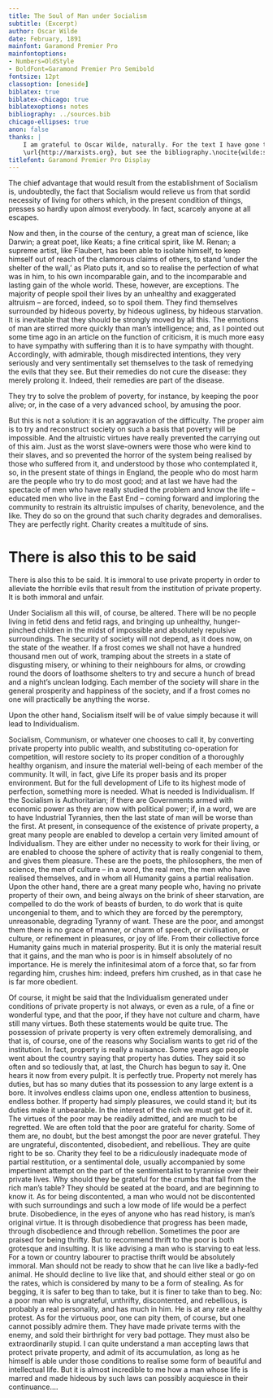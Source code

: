 ```yaml
---
title: The Soul of Man under Socialism
subtitle: (Excerpt)
author: Oscar Wilde
date: February, 1891
mainfont: Garamond Premier Pro
mainfontoptions:
- Numbers=OldStyle
- BoldFont=Garamond Premier Pro Semibold
fontsize: 12pt
classoption: [oneside]
biblatex: true
biblatex-chicago: true
biblatexoptions: notes
bibliography: ../sources.bib
chicago-ellipses: true
anon: false
thanks: |
    I am grateful to Oscar Wilde, naturally. For the text I have gone to
    \url{http://marxists.org}, but see the bibliography.\nocite{wilde:soul}
titlefont: Garamond Premier Pro Display
---
```


The chief advantage that would result from the establishment of Socialism is, undoubtedly, the fact that Socialism would relieve us from that sordid necessity of living for others which, in the present condition of things, presses so hardly upon almost everybody. In fact, scarcely anyone at all escapes.

Now and then, in the course of the century, a great man of science, like Darwin; a great poet, like Keats; a fine critical spirit, like M. Renan; a supreme artist, like Flaubert, has been able to isolate himself, to keep himself out of reach of the clamorous claims of others, to stand ‘under the shelter of the wall,’ as Plato puts it, and so to realise the perfection of what was in him, to his own incomparable gain, and to the incomparable and lasting gain of the whole world. These, however, are exceptions. The majority of people spoil their lives by an unhealthy and exaggerated altruism – are forced, indeed, so to spoil them. They find themselves surrounded by hideous poverty, by hideous ugliness, by hideous starvation. It is inevitable that they should be strongly moved by all this. The emotions of man are stirred more quickly than man’s intelligence; and, as I pointed out some time ago in an article on the function of criticism, it is much more easy to have sympathy with suffering than it is to have sympathy with thought. Accordingly, with admirable, though misdirected intentions, they very seriously and very sentimentally set themselves to the task of remedying the evils that they see. But their remedies do not cure the disease: they merely prolong it. Indeed, their remedies are part of the disease.

They try to solve the problem of poverty, for instance, by keeping the poor alive; or, in the case of a very advanced school, by amusing the poor.

But this is not a solution: it is an aggravation of the difficulty. The proper aim is to try and reconstruct society on such a basis that poverty will be impossible. And the altruistic virtues have really prevented the carrying out of this aim. Just as the worst slave-owners were those who were kind to their slaves, and so prevented the horror of the system being realised by those who suffered from it, and understood by those who contemplated it, so, in the present state of things in England, the people who do most harm are the people who try to do most good; and at last we have had the spectacle of men who have really studied the problem and know the life – educated men who live in the East End – coming forward and imploring the community to restrain its altruistic impulses of charity, benevolence, and the like. They do so on the ground that such charity degrades and demoralises. They are perfectly right. Charity creates a multitude of sins.

# There is also this to be said

There is also this to be said. It is immoral to use private property in order to alleviate the horrible evils that result from the institution of private property. It is both immoral and unfair.

Under Socialism all this will, of course, be altered. There will be no people living in fetid dens and fetid rags, and bringing up unhealthy, hunger-pinched children in the midst of impossible and absolutely repulsive surroundings. The security of society will not depend, as it does now, on the state of the weather. If a frost comes we shall not have a hundred thousand men out of work, tramping about the streets in a state of disgusting misery, or whining to their neighbours for alms, or crowding round the doors of loathsome shelters to try and secure a hunch of bread and a night’s unclean lodging. Each member of the society will share in the general prosperity and happiness of the society, and if a frost comes no one will practically be anything the worse.

Upon the other hand, Socialism itself will be of value simply because it will lead to Individualism.

Socialism, Communism, or whatever one chooses to call it, by converting private property into public wealth, and substituting co-operation for competition, will restore society to its proper condition of a thoroughly healthy organism, and insure the material well-being of each member of the community. It will, in fact, give Life its proper basis and its proper environment. But for the full development of Life to its highest mode of perfection, something more is needed. What is needed is Individualism. If the Socialism is Authoritarian; if there are Governments armed with economic power as they are now with political power; if, in a word, we are to have Industrial Tyrannies, then the last state of man will be worse than the first. At present, in consequence of the existence of private property, a great many people are enabled to develop a certain very limited amount of Individualism. They are either under no necessity to work for their living, or are enabled to choose the sphere of activity that is really congenial to them, and gives them pleasure. These are the poets, the philosophers, the men of science, the men of culture – in a word, the real men, the men who have realised themselves, and in whom all Humanity gains a partial realisation. Upon the other hand, there are a great many people who, having no private property of their own, and being always on the brink of sheer starvation, are compelled to do the work of beasts of burden, to do work that is quite uncongenial to them, and to which they are forced by the peremptory, unreasonable, degrading Tyranny of want. These are the poor, and amongst them there is no grace of manner, or charm of speech, or civilisation, or culture, or refinement in pleasures, or joy of life. From their collective force Humanity gains much in material prosperity. But it is only the material result that it gains, and the man who is poor is in himself absolutely of no importance. He is merely the infinitesimal atom of a force that, so far from regarding him, crushes him: indeed, prefers him crushed, as in that case he is far more obedient.

Of course, it might be said that the Individualism generated under conditions of private property is not always, or even as a rule, of a fine or wonderful type, and that the poor, if they have not culture and charm, have still many virtues. Both these statements would be quite true. The possession of private property is very often extremely demoralising, and that is, of course, one of the reasons why Socialism wants to get rid of the institution. In fact, property is really a nuisance. Some years ago people went about the country saying that property has duties. They said it so often and so tediously that, at last, the Church has begun to say it. One hears it now from every pulpit. It is perfectly true. Property not merely has duties, but has so many duties that its possession to any large extent is a bore. It involves endless claims upon one, endless attention to business, endless bother. If property had simply pleasures, we could stand it; but its duties make it unbearable. In the interest of the rich we must get rid of it. The virtues of the poor may be readily admitted, and are much to be regretted. We are often told that the poor are grateful for charity. Some of them are, no doubt, but the best amongst the poor are never grateful. They are ungrateful, discontented, disobedient, and rebellious. They are quite right to be so. Charity they feel to be a ridiculously inadequate mode of partial restitution, or a sentimental dole, usually accompanied by some impertinent attempt on the part of the sentimentalist to tyrannise over their private lives. Why should they be grateful for the crumbs that fall from the rich man’s table? They should be seated at the board, and are beginning to know it. As for being discontented, a man who would not be discontented with such surroundings and such a low mode of life would be a perfect brute. Disobedience, in the eyes of anyone who has read history, is man’s original virtue. It is through disobedience that progress has been made, through disobedience and through rebellion. Sometimes the poor are praised for being thrifty. But to recommend thrift to the poor is both grotesque and insulting. It is like advising a man who is starving to eat less. For a town or country labourer to practise thrift would be absolutely immoral. Man should not be ready to show that he can live like a badly-fed animal. He should decline to live like that, and should either steal or go on the rates, which is considered by many to be a form of stealing. As for begging, it is safer to beg than to take, but it is finer to take than to beg. No: a poor man who is ungrateful, unthrifty, discontented, and rebellious, is probably a real personality, and has much in him. He is at any rate a healthy protest. As for the virtuous poor, one can pity them, of course, but one cannot possibly admire them. They have made private terms with the enemy, and sold their birthright for very bad pottage. They must also be extraordinarily stupid. I can quite understand a man accepting laws that protect private property, and admit of its accumulation, as long as he himself is able under those conditions to realise some form of beautiful and intellectual life. But it is almost incredible to me how a man whose life is marred and made hideous by such laws can possibly acquiesce in their continuance....
